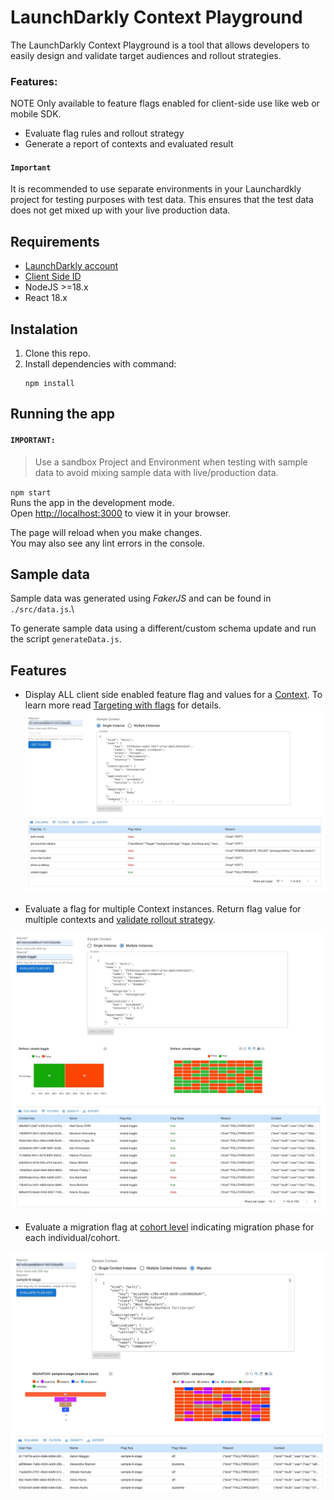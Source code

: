 # LaunchDarkly Context Playground
The LaunchDarkly Context Playground is a tool that allows developers to easily design and validate target audiences and rollout strategies.

### Features:
NOTE Only available to feature flags enabled for client-side use like web or mobile SDK.
* Evaluate flag rules and rollout strategy
* Generate a report of contexts and evaluated result

#### `Important`
It is recommended to use separate environments in your Launchardkly project for testing purposes with test data. This ensures that the test data does not get mixed up with your live production data.

## Requirements
* [LaunchDarkly account](https://launchdarkly.com/start-trial/)
* [Client Side ID](https://docs.launchdarkly.com/home/organize/environments/?q=clientside+id#finding-and-resetting-an-environments-sdk-key-mobile-key-or-client-side-id)
* NodeJS >=18.x
* React 18.x


## Instalation
1. Clone this repo.
2. Install dependencies with command:
    ```
    npm install
    ```


## Running the app
#### `IMPORTANT:`
> Use a sandbox Project and Environment when testing with sample data to avoid mixing sample data with live/production data.


`npm start`\
Runs the app in the development mode.\
Open [http://localhost:3000](http://localhost:3000) to view it in your browser.

The page will reload when you make changes.\
You may also see any lint errors in the console.

## Sample data
Sample data was generated using *FakerJS* and can be found in `./src/data.js`.\

To generate sample data using a different/custom schema update and run the script `generateData.js`.

## Features

* Display ALL client side enabled feature flag and values for a [Context](https://docs.launchdarkly.com/home/contexts). To learn more read [Targeting with flags](https://docs.launchdarkly.com/home/flags/targeting) for details.
![Single Context Instance](img/singleContext.jpg)


* Evaluate a flag for multiple Context instances. Return flag value for multiple contexts and [validate rollout strategy](https://docs.launchdarkly.com/home/flags/rollouts).

![Multi Context Instance](img/multiContextInstance.jpg)

* Evaluate a migration flag at [cohort level](https://docs.launchdarkly.com/home/flag-types/migration-flags/metrics) indicating migration phase for each individual/cohort.

![Migration stages](img/migration.jpg)
